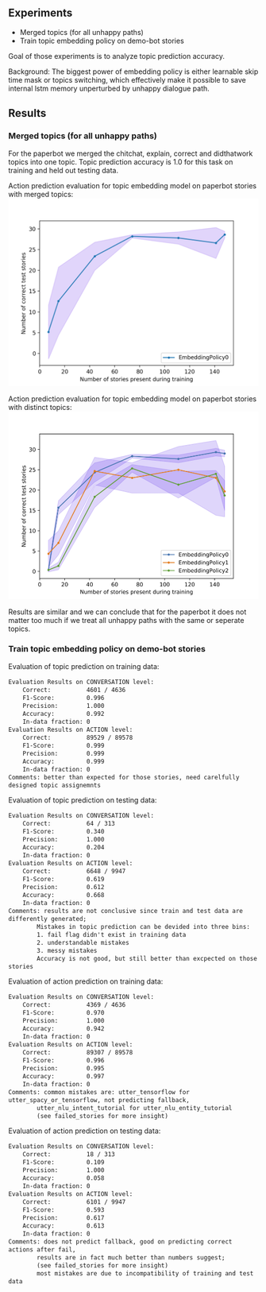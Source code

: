 ## Experiments
 - Merged topics (for all unhappy paths)
 - Train topic embedding policy on demo-bot stories
 
 Goal of those experiments is to analyze topic prediction accuracy.
 
 Background:
 The biggest power of embedding policy is either learnable skip time mask or 
 topics switching, which effectively make it possible to save internal lstm memory 
 unperturbed by unhappy dialogue path.

## Results

### Merged topics (for all unhappy paths)
For the paperbot we merged the chitchat, explain, correct and didthatwork topics into one topic.
Topic prediction accuracy is 1.0 for this task on training and held out testing data. 

Action prediction evaluation for topic embedding model on paperbot stories with merged topics:
![Pic1](merged_topics.png?raw=true "Merged topics prediction performance")

Action prediction evaluation for topic embedding model on paperbot stories with distinct topics:
![Pic2](model_comparison_topic_switch.png?raw=true  "Seperate topics prediction performance")

Results are similar and we can conclude that for the paperbot it does not matter 
too much if we treat all unhappy paths with the same or seperate topics. 

### Train topic embedding policy on demo-bot stories

Evaluation of topic prediction on training data:
    
    Evaluation Results on CONVERSATION level:
        Correct:          4601 / 4636
        F1-Score:         0.996
        Precision:        1.000
        Accuracy:         0.992
        In-data fraction: 0
    Evaluation Results on ACTION level:
        Correct:          89529 / 89578
        F1-Score:         0.999
        Precision:        0.999
        Accuracy:         0.999
        In-data fraction: 0
    Comments: better than expected for those stories, need carelfully designed topic assignemnts
Evaluation of topic prediction on testing data:
   
    Evaluation Results on CONVERSATION level:
        Correct:          64 / 313
        F1-Score:         0.340
        Precision:        1.000
        Accuracy:         0.204
        In-data fraction: 0
    Evaluation Results on ACTION level:
        Correct:          6648 / 9947
        F1-Score:         0.619
        Precision:        0.612
        Accuracy:         0.668
        In-data fraction: 0
    Comments: results are not conclusive since train and test data are differently generated;
            Mistakes in topic prediction can be devided into three bins: 
            1. fail flag didn't exist in training data
            2. understandable mistakes
            3. messy mistakes
            Accuracy is not good, but still better than excpected on those stories

Evaluation of action prediction on training data:

    Evaluation Results on CONVERSATION level:
        Correct:          4369 / 4636
        F1-Score:         0.970
        Precision:        1.000
        Accuracy:         0.942
        In-data fraction: 0
    Evaluation Results on ACTION level:
        Correct:          89307 / 89578
        F1-Score:         0.996
        Precision:        0.995
        Accuracy:         0.997
        In-data fraction: 0
    Comments: common mistakes are: utter_tensorflow for utter_spacy_or_tensorflow, not predicting fallback,
            utter_nlu_intent_tutorial for utter_nlu_entity_tutorial
            (see failed_stories for more insight)
            
Evaluation of action prediction on testing data:

    Evaluation Results on CONVERSATION level:
        Correct:          18 / 313
        F1-Score:         0.109
        Precision:        1.000
        Accuracy:         0.058
        In-data fraction: 0
    Evaluation Results on ACTION level:
        Correct:          6101 / 9947
        F1-Score:         0.593
        Precision:        0.617
        Accuracy:         0.613
        In-data fraction: 0
    Comments: does not predict fallback, good on predicting correct actions after fail, 
            results are in fact much better than numbers suggest; 
            (see failed_stories for more insight)
            most mistakes are due to incompatibility of training and test data
            